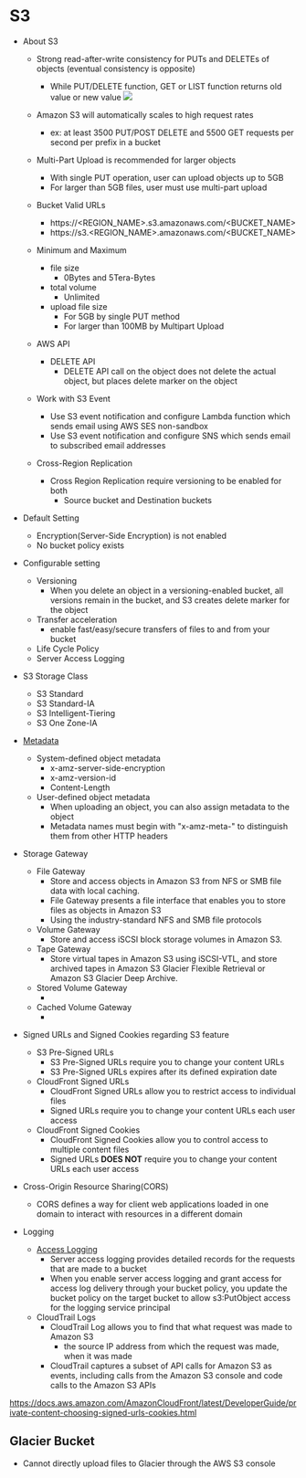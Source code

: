 # S3
- About S3
  - Strong read-after-write consistency for PUTs and DELETEs of objects (eventual consistency is opposite)
    - While PUT/DELETE function, GET or LIST function returns old value or new value
    ![](https://media.amazonwebservices.com/blog/2020/s3_eventual_consistency_no_num_1.png)
   
  - Amazon S3 will automatically scales to high request rates
    - ex: at least 3500 PUT/POST DELETE and 5500 GET requests per second per prefix in a bucket
  - Multi-Part Upload is recommended for larger objects
    - With single PUT operation, user can upload objects up to 5GB
    - For larger than 5GB files, user must use multi-part upload
  - Bucket Valid URLs
    - https://<REGION_NAME>.s3.amazonaws.com/<BUCKET_NAME>
    - https://s3.<REGION_NAME>.amazonaws.com/<BUCKET_NAME>
  - Minimum and Maximum 
    - file size
      - 0Bytes and 5Tera-Bytes
    - total volume
      - Unlimited
    - upload file size
      - For 5GB by single PUT method
      - For larger than 100MB by Multipart Upload
  - AWS API
    - DELETE API
      - DELETE API call on the object does not delete the actual object, but places delete marker on the object
  - Work with S3 Event
    - Use S3 event notification and configure Lambda function which sends email using AWS SES non-sandbox
    - Use S3 event notification and configure SNS which sends email to subscribed email addresses
  - Cross-Region Replication
    - Cross Region Replication require versioning to be enabled for both
      - Source bucket and Destination buckets

- Default Setting
  - Encryption(Server-Side Encryption) is not enabled
  - No bucket policy exists

- Configurable setting
  - Versioning
    - When you delete an object in a versioning-enabled bucket, all versions remain in the bucket, and S3 creates delete marker for the object
  - Transfer acceleration
    - enable fast/easy/secure transfers of files to and from your bucket
  - Life Cycle Policy
  - Server Access Logging 

- S3 Storage Class <!-- TODO --> 
  - S3 Standard
  - S3 Standard-IA
  - S3 Intelligent-Tiering
  - S3 One Zone-IA

- [Metadata](https://docs.aws.amazon.com/AmazonS3/latest/userguide/UsingMetadata.html#object-metadata)
  - System-defined object metadata
    - x-amz-server-side-encryption
    - x-amz-version-id
    - Content-Length
  - User-defined object metadata
    - When uploading an object, you can also assign metadata to the object
    - Metadata names must begin with "x-amz-meta-" to distinguish them from other HTTP headers
 
- Storage Gateway
  - File Gateway
    - Store and access objects in Amazon S3 from NFS or SMB file data with local caching.
    - File Gateway presents a file interface that enables you to store files as objects in Amazon S3
    - Using the industry-standard NFS and SMB file protocols
  - Volume Gateway
    - Store and access iSCSI block storage volumes in Amazon S3.
  - Tape Gateway
    - Store virtual tapes in Amazon S3 using iSCSI-VTL, and store archived tapes in Amazon S3 Glacier Flexible Retrieval or Amazon S3 Glacier Deep Archive.
  - Stored Volume Gateway
    - <!-- TODO --> 
  - Cached Volume Gateway
    - <!-- TODO --> 

- Signed URLs and Signed Cookies regarding S3 feature
  - S3 Pre-Signed URLs
    - S3 Pre-Signed URLs require you to change your content URLs
    - S3 Pre-Signed URLs expires after its defined expiration date
  - CloudFront Signed URLs
    - CloudFront Signed URLs allow you to restrict access to individual files
    - Signed URLs require you to change your content URLs each user access
  - CloudFront Signed Cookies
    - CloudFront Signed Cookies allow you to control access to multiple content files
    - Signed URLs **DOES NOT** require you to change your content URLs each user access

- Cross-Origin Resource Sharing(CORS)
  - CORS defines a way for client web applications loaded in one domain to interact with resources in a different domain

- Logging
  - [Access Logging](https://docs.aws.amazon.com/AmazonS3/latest/userguide/ServerLogs.html)
    - Server access logging provides detailed records for the requests that are made to a bucket
    - When you enable server access logging and grant access for access log delivery through your bucket policy, you update the bucket policy on the target bucket to allow s3:PutObject access for the logging service principal
  - CloudTrail Logs
    - CloudTrail Log allows you to find that what request was made to Amazon S3
      - the source IP address from which the request was made, when it was made
    - CloudTrail captures a subset of API calls for Amazon S3 as events, including calls from the Amazon S3 console and code calls to the Amazon S3 APIs

https://docs.aws.amazon.com/AmazonCloudFront/latest/DeveloperGuide/private-content-choosing-signed-urls-cookies.html


## Glacier Bucket
- Cannot directly upload files to Glacier through the AWS S3 console

